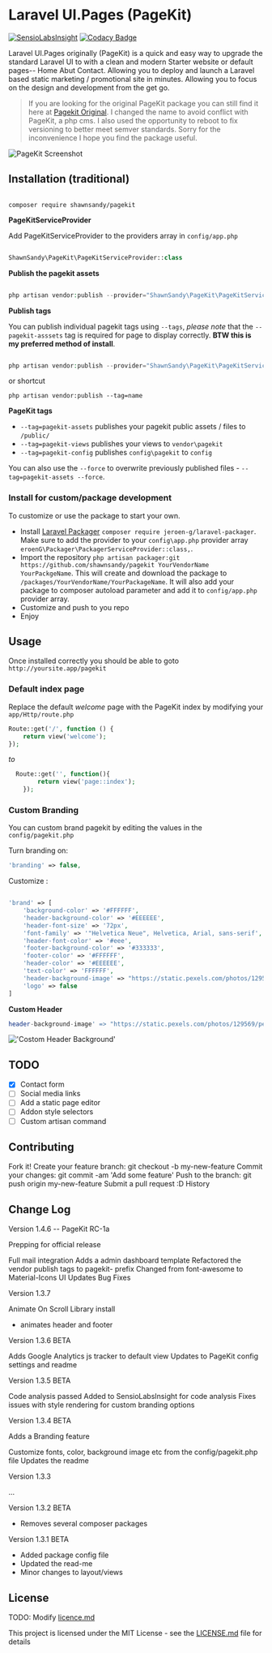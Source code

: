 # Laravel UI.Pages (PageKit)

[![SensioLabsInsight](https://insight.sensiolabs.com/projects/2b15870b-8188-40ef-be16-96fea6a81bb9/mini.png)](https://insight.sensiolabs.com/projects/2b15870b-8188-40ef-be16-96fea6a81bb9) [![Codacy Badge](https://api.codacy.com/project/badge/Grade/5decf43d0f574e7a833dacfda9ad676c)](https://www.codacy.com/app/shawnsandy04/pagekit?utm_source=github.com&amp;utm_medium=referral&amp;utm_content=shawnsandy/pagekit&amp;utm_campaign=Badge_Grade)

Laravel UI.Pages originally (PageKit) is a quick and easy way to upgrade the standard Laravel UI to with a clean and modern Starter website or default pages-- Home Abut Contact. Allowing you to deploy and launch a Laravel based static marketing / promotional site in minutes. Allowing you to focus on the design and development from the get go. 

> If you are looking for the original PageKit package you can still find it here at [Pagekit Original](https://github.com/shawnsandy/pagekit). I changed the name to avoid conflict with PageKit, a php cms. I also used the opportunity to reboot to fix versioning to better meet semver standards. Sorry for the inconvenience I hope you find the package useful.


![PageKit Screenshot](pagekit.png)

## Installation (traditional)

```

composer require shawnsandy/pagekit

```

__PageKitServiceProvider__

Add PageKitServiceProvider to the providers array in `config/app.php`

```php

ShawnSandy\PageKit\PageKitServiceProvider::class

```

__Publish the pagekit assets__

```php

php artisan vendor:publish --provider="ShawnSandy\PageKit\PageKitServiceProvider"

```

__Publish tags__

You can publish individual pagekit tags using `--tags`, *please note* that the `--pagekit-asssets` tag is required for page to display correctly. **BTW this is my preferred method of install**.

```php

php artisan vendor:publish --provider="ShawnSandy\PageKit\PageKitServiceProvider" --tag=name

```

or shortcut

```
php artisan vendor:publish --tag=name

```

**PageKit tags**

* `--tag=pagekit-assets` publishes your pagekit public assets / files to `/public/` 
* `--tag=pagekit-views` publishes your views to `vendor\pagekit`
* `--tag=pagekit-config` publishes `config\pagekit` to `config`

You can also use the `--force` to overwrite previously published files - `--tag=pagekit-assets --force`.

### Install for custom/package development 

To customize or use the package to start your own.

* Install [Laravel Packager](https://github.com/Jeroen-G/laravel-packager#laravel-packager) `composer require jeroen-g/laravel-packager`. Make sure to add the provider to your `config\app.php` provider array `eroenG\Packager\PackagerServiceProvider::class,`.
* Import the repository `php artisan packager:git https://github.com/shawnsandy/pagekit YourVendorName YourPackgeName`. This will create and download the package to `/packages/YourVendorName/YourPackageName`. It will also add your package to composer autoload parameter and add it to `config/app.php` provider array.
* Customize and push to you repo
* Enjoy
          



## Usage

Once installed correctly you should be able to goto  `http://yoursite.app/pagekit` 

### Default index page

Replace the default *welcome* page with the PageKit index by modifying your `app/Http/route.php` 

```php
Route::get('/', function () {
    return view('welcome');
});
```
*to*

```php
  Route::get('', function(){
        return view('page::index');
    });
```

### Custom Branding

You can custom brand pagekit by editing the values in the `config/pagekit.php` 

Turn branding on:

```php
'branding' => false,
``` 

Customize :

```php

'brand' => [
    'background-color' => '#FFFFFF',
    'header-background-color' => '#EEEEEE',
    'header-font-size' => '72px',
    'font-family' => '"Helvetica Neue", Helvetica, Arial, sans-serif',
    'header-font-color' => '#eee',
    'footer-background-color' => '#333333',
    'footer-color' => '#FFFFFF',
    'header-color' => '#EEEEEE',
    'text-color' => 'FFFFFF',
    'header-background-image' => "https://static.pexels.com/photos/129569/pexels-photo-129569-large.jpeg",
    'logo' => false
]

```

**Custom Header**

```php
header-background-image' => "https://static.pexels.com/photos/129569/pexels-photo-129569-large.jpeg",

```

!['Costom Header Background'](pagekit-custom-header.png)

## TODO

- [x] Contact form
- [ ] Social media links
- [ ] Add a static page editor
- [ ] Addon style selectors
- [ ] Custom artisan command

## Contributing

Fork it!
Create your feature branch: git checkout -b my-new-feature
Commit your changes: git commit -am 'Add some feature'
Push to the branch: git push origin my-new-feature
Submit a pull request :D
History

## Change Log

Version 1.4.6 -- PageKit RC-1a

Prepping for official release

Full mail integration
Adds a admin dashboard template
Refactored the vendor publish tags to pagekit- prefix
Changed from font-awesome to Material-Icons
UI Updates
Bug Fixes



Version 1.3.7

Animate On Scroll Library install
- animates header and footer

Version 1.3.6 BETA

Adds Google Analytics js tracker to default view
Updates to PageKit config settings and readme

Version 1.3.5 BETA

Code analysis passed
Added to SensioLabsInsight for code analysis 
Fixes issues with style rendering for custom branding options

Version 1.3.4 BETA 

Adds a Branding feature

Customize fonts, color, background image etc from the config/pagekit.php file
Updates the readme

Version 1.3.3

...

Version 1.3.2 BETA

- Removes several composer packages


Version 1.3.1 BETA

- Added package config file
- Updated the read-me
- Minor changes to layout/views 



## License

TODO: Modify [licence.md](LICENCE.md)


This project is licensed under the MIT License - see the [LICENSE.md](LICENSE.md) file for details
